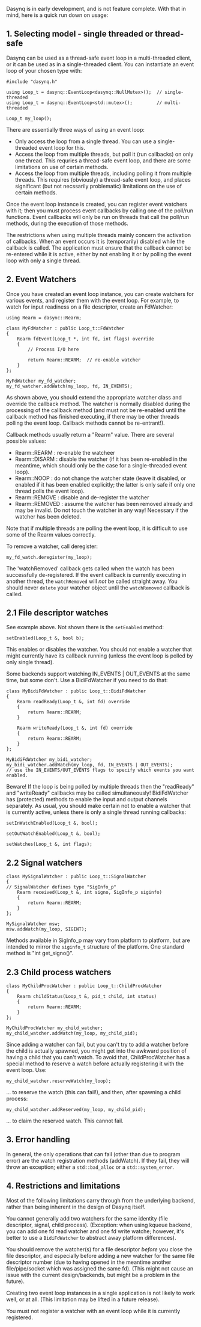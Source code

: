 Dasynq is in early development, and is not feature complete. With that in mind, here is a quick
run down on usage:


## 1. Selecting model - single threaded or thread-safe

Dasynq can be used as a thread-safe event loop in a multi-threaded client, or it can be used as
in a single-threaded client. You can instantiate an event loop of your chosen type with:

    #include "dasynq.h"
    
    using Loop_t = dasynq::EventLoop<dasynq::NullMutex>();  // single-threaded
    using Loop_t = dasynq::EventLoop<std::mutex>();         // multi-threaded

    Loop_t my_loop();

There are essentially three ways of using an event loop:

- Only access the loop from a single thread. You can use a single-threaded event loop for this.
- Access the loop from multiple threads, but poll it (run callbacks) on only one thread. This
  requries a thread-safe event loop, and there are some limitations on use of certain methods.
- Access the loop from multiple threads, including polling it from multiple threads. This requires
  (obviously) a thread-safe event loop, and places significant (but not necssarily problematic)
  limitations on the use of certain methods.

Once the event loop instance is created, you can register event watchers with it; then you must
process event callbacks by calling one of the poll/run functions. Event callbacks will only be
run on threads that call the poll/run methods, during the execution of those methods.

The restrictions when using multiple threads mainly concern the activation of callbacks. When an
event occurs it is (temporarily) disabled while the callback is called. The application must
ensure that the callback cannot be re-entered while it is active, either by not enabling it or
by polling the event loop with only a single thread.


## 2. Event Watchers

Once you have created an event loop instance, you can create watchers for various events, and
register them with the event loop. For example, to watch for input readiness on a file descriptor,
create an FdWatcher:

    using Rearm = dasync::Rearm;

    class MyFdWatcher : public Loop_t::FdWatcher
    {
        Rearm fdEvent(Loop_t *, int fd, int flags) override
        {
            // Process I/O here
    
            return Rearm::REARM;  // re-enable watcher
        }
    };

    MyFdWatcher my_fd_watcher;
    my_fd_watcher.addWatch(my_loop, fd, IN_EVENTS);

As shown above, you should extend the appropriate watcher class and override the callback method.
The watcher is normally disabled during the processing of the callback method (and must not be
re-enabled until the callback method has finished executing, if there may be other threads polling
the event loop. Callback methods cannot be re-entrant!).

Callback methods usually return a "Rearm" value. There are several possible values:

- Rearm::REARM : re-enable the watcheer
- Rearm::DISARM : disable the watcher (if it has been re-enabled in the meantime, which should
                  only be the case for a single-threaded event loop).
- Rearm::NOOP   : do not change the watcher state (leave it disabled, or enabled if it has been
                  enabled explicitly; the latter is only safe if only one thread polls the event
                  loop).
- Rearm::REMOVE : disable and de-register the watcher
- Rearm::REMOVED : assume the watcher has been removed already and may be invalid. Do not touch
                   the watcher in any way! Necessary if the watcher has been deleted.

Note that if multiple threads are polling the event loop, it is difficult to use some of the Rearm
values correctly.  

To remove a watcher, call deregister:

    my_fd_watch.deregister(my_loop);

The 'watchRemoved' callback gets called when the watch has been successfully de-registered. If the
event callback is currently executing in another thread, the `watchRemoved` will _not_ be called
straight away. You should never `delete` your watcher object until the `watchRemoved` callback is
called.


## 2.1 File descriptor watches

See example above. Not shown there is the `setEnabled` method:

    setEnabled(Loop_t &, bool b);

This enables or disables the watcher. You should not enable a watcher that might currently have
its callback running (unless the event loop is polled by only single thread).

Some backends support watching IN_EVENTS | OUT_EVENTS at the same time, but some don't. Use a
BidiFdWatcher if you need to do that:

    class MyBidiFdWatcher : public Loop_t::BidiFdWatcher
    {
        Rearm readReady(Loop_t &, int fd) override
        {
            return Rearm::REARM;
        }
        
        Rearm writeReady(Loop_t &, int fd) override
        {
            return Rearm::REARM;
        }
    };

    MyBidiFdWatcher my_bidi_watcher;
    my_bidi_watcher.addWatch(my_loop, fd, IN_EVENTS | OUT_EVENTS);
    // use the IN_EVENTS/OUT_EVENTS flags to specify which events you want enabled.

Beware! If the loop is being polled by multiple threads then the "readReady" and "writeReady"
callbacks may be called simultaneously! BidiFdWatcher has (protected) methods to enable the input
and output channels separately. As usual, you should make certain not to enable a watcher that
is currently active, unless there is only a single thread running callbacks:

    setInWatchEnabled(Loop_t &, bool);

    setOutWatchEnabled(Loop_t &, bool);

    setWatches(Loop_t &, int flags);

   

## 2.2 Signal watchers

    class MySignalWatcher : public Loop_t::SignalWatcher
    {
	// SignalWatcher defines type "SigInfo_p"
        Rearm received(Loop_t &, int signo, SigInfo_p siginfo)
        {
            return Rearm::REARM;
        }
    };

    MySignalWatcher msw;
    msw.addWatch(my_loop, SIGINT);

Methods available in SigInfo_p may vary from platform to platform, but are intended to mirror the
`siginfo_t` structure of the platform. One standard method is "int get_signo()".


## 2.3 Child process watchers

    class MyChildProcWatcher : public Loop_t::ChildProcWatcher
    {
        Rearm childStatus(Loop_t &, pid_t child, int status)
        {
            return Rearm::REARM;
        }
    };

    MyChildProcWatcher my_child_watcher;
    my_child_watcher.addWatch(my_loop, my_child_pid);

Since adding a watcher can fail, but you can't try to add a watcher before the child is actually
spawned, you might get into the awkward position of having a child that you can't watch. To avoid
that, ChildProcWatcher has a special method to reserve a watch before actually registering it with
the event loop. Use:

    my_child_watcher.reserveWatch(my_loop);

... to reserve the watch (this can fail!), and then, after spawning a child process:

    my_child_watcher.addReserved(my_loop, my_child_pid);

... to claim the reserved watch. This cannot fail.


## 3. Error handling

In general, the only operations that can fail (other than due to program error) are the watch
registration methods (addWatch). If they fail, they will throw an exception; either a
`std::bad_alloc` or a `std::system_error`.


## 4. Restrictions and limitations

Most of the following limitations carry through from the underlying backend, rather than being
inherent in the design of Dasynq itself.

You cannot generally add two watchers for the same identity (file descriptor, signal, child
process). (Exception: when using kqueue backend, you can add one fd read watcher and one fd write
watche; however, it's better to use a `BidiFdWatcher` to abstract away platform differences).

You should remove the watcher(s) for a file descriptor *before* you close the file descriptor,
and especially before adding a new watcher for the same file descriptor number (due to having
opened in the meantime another file/pipe/socket which was assigned the same fd). (This might
not cause an issue with the current design/backends, but might be a problem in the future).

Creating two event loop instances in a single application is not likely to work well, or at all.
(This limitation may be lifted in a future release).

You must not register a watcher with an event loop while it is currently registered.

